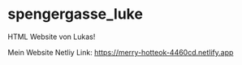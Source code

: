 # spengergasse_luke

HTML Website von Lukas!


Mein Website Netliy Link: https://merry-hotteok-4460cd.netlify.app


